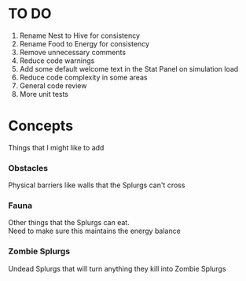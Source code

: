 # TO DO
1. Rename Nest to Hive for consistency
2. Rename Food to Energy for consistency
3. Remove unnecessary comments
4. Reduce code warnings
5. Add some default welcome text in the Stat Panel on simulation load
6. Reduce code complexity in some areas
7. General code review
8. More unit tests

# Concepts
Things that I might like to add
### Obstacles
Physical barriers like walls that the Splurgs can't cross
### Fauna
Other things that the Splurgs can eat. \
Need to make sure this maintains the energy balance
### Zombie Splurgs
Undead Splurgs that will turn anything they kill into Zombie Splurgs